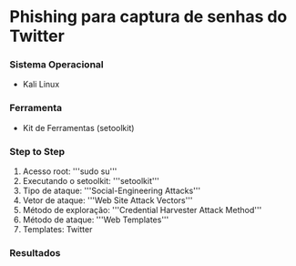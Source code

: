 
# Phishing para captura de senhas do Twitter

### Sistema Operacional
- Kali Linux

### Ferramenta
- Kit de Ferramentas (setoolkit)

### Step to Step

1. Acesso root: '''sudo su'''
2. Executando o setoolkit: '''setoolkit'''
3. Tipo de ataque: '''Social-Engineering Attacks'''
4. Vetor de ataque: '''Web Site Attack Vectors'''
5. Método de exploração: '''Credential Harvester Attack Method'''
6. Método de ataque: '''Web Templates'''
7. Templates: Twitter

### Resultados


